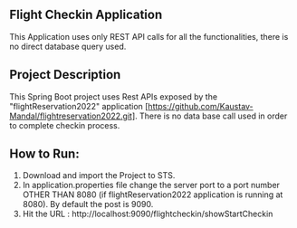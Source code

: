 ## Flight Checkin Application
This Application uses only REST API calls for all the functionalities, there is no direct database query used. 

## Project Description
This Spring Boot project uses Rest APIs exposed by the "flightReservation2022" application [https://github.com/Kaustav-Mandal/flightreservation2022.git]. 
There is no data base call used in order to complete checkin process. 

## How to Run:
1. Download and import the Project to STS. 
2. In application.properties file change the server port to a port number OTHER THAN  8080 (if flightReservation2022 application is running at 8080). By default the post is 9090. 
3. Hit the URL : http://localhost:9090/flightcheckin/showStartCheckin
